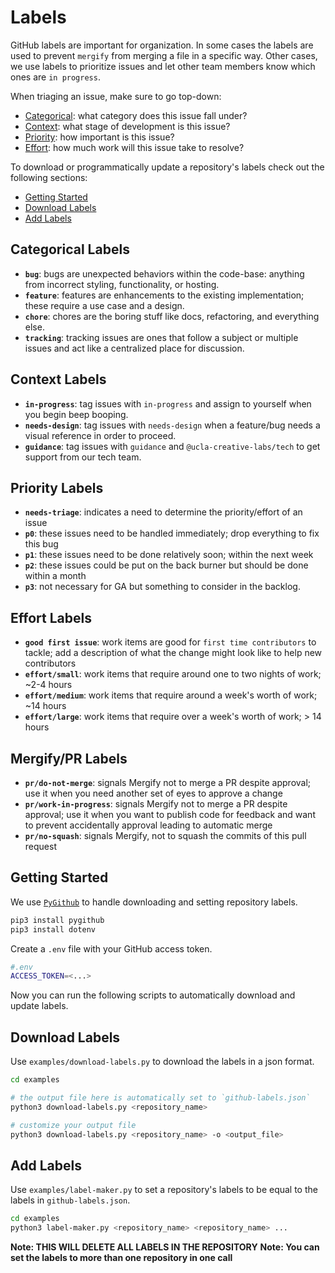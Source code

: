 # Labels

GitHub labels are important for organization. In some cases the labels are used to
prevent `mergify` from merging a file in a specific way. Other cases, we use labels
to prioritize issues and let other team members know which ones are `in progress`.

When triaging an issue, make sure to go top-down:
- [Categorical](#Categorical-Labels): what category does this issue fall under?
- [Context](#Context-Labels): what stage of development is this issue?
- [Priority](#Priority-Labels): how important is this issue?
- [Effort](#Effort-Labels): how much work will this issue take to resolve?

To download or programmatically update a repository's labels check out the 
following sections:
- [Getting Started](#Getting-Started)
- [Download Labels](#Download-Labels)
- [Add Labels](#Add-Labels)

## Categorical Labels

- **`bug`**: bugs are unexpected behaviors within the code-base: anything from incorrect styling, functionality, or hosting.
- **`feature`**: features are enhancements to the existing implementation; these require a use case and a design.
- **`chore`**: chores are the boring stuff like docs, refactoring, and everything else.
- **`tracking`**: tracking issues are ones that follow a subject or multiple issues and act like a centralized place for discussion.

## Context Labels

- **`in-progress`**: tag issues with `in-progress` and assign to yourself when you begin beep booping.
- **`needs-design`**: tag issues with `needs-design` when a feature/bug needs a visual reference in order to proceed.
- **`guidance`**: tag issues with `guidance` and `@ucla-creative-labs/tech` to get support from our tech team.

## Priority Labels

- **`needs-triage`**: indicates a need to determine the priority/effort of an issue
- **`p0`**: these issues need to be handled immediately; drop everything to fix this bug
- **`p1`**: these issues need to be done relatively soon; within the next week
- **`p2`**: these issues could be put on the back burner but should be done within a month
- **`p3`**: not necessary for GA but something to consider in the backlog.

## Effort Labels

- **`good first issue`**: work items are good for `first time contributors` to tackle; add a description of what the change might look like to help new contributors
- **`effort/small`**: work items that require around one to two nights of work; ~2-4 hours
- **`effort/medium`**: work items that require around a week's worth of work; ~14 hours
- **`effort/large`**: work items that require over a week's worth of work; > 14 hours

## Mergify/PR Labels

- **`pr/do-not-merge`**: signals Mergify not to merge a PR despite approval; use it when you need another set of eyes to approve a change
- **`pr/work-in-progress`**: signals Mergify not to merge a PR despite approval; use it when you want to publish code for feedback and want to prevent accidentally approval leading to automatic merge 
- **`pr/no-squash`**: signals Mergify, not to squash the commits of this pull request

## Getting Started

We use [`PyGithub`](https://pygithub.readthedocs.io/en/latest/github.html) to handle
downloading and setting repository labels.

```sh
pip3 install pygithub
pip3 install dotenv
```

Create a `.env` file with your GitHub access token.

```sh
#.env
ACCESS_TOKEN=<...>
```

Now you can run the following scripts to automatically download and update labels.

## Download Labels

Use `examples/download-labels.py` to download the labels in a json format.

```sh
cd examples

# the output file here is automatically set to `github-labels.json`
python3 download-labels.py <repository_name>

# customize your output file
python3 download-labels.py <repository_name> -o <output_file>
```

## Add Labels

Use `examples/label-maker.py` to set a repository's labels to be equal to the labels
in `github-labels.json`.

```sh
cd examples
python3 label-maker.py <repository_name> <repository_name> ...
```

**Note: THIS WILL DELETE ALL LABELS IN THE REPOSITORY**
**Note: You can set the labels to more than one repository in one call**
